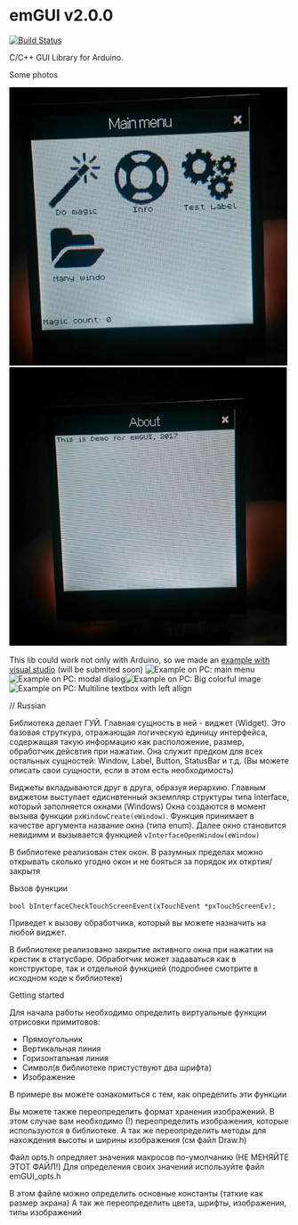 emGUI v2.0.0
=====
[![Build Status](https://travis-ci.org/libEmGUI/emGUI-arduino.svg?branch=master)](https://travis-ci.org/libEmGUI/emGUI-arduino)

C/C++ GUI Library for Arduino. 

Some photos

![Main menu](Pictures/fa314fcf-e02c-4a30-bb53-9c6628b62733.jpg)![Another photo](Pictures/af27046c-2f33-44af-a220-e1cf2456dcb5.jpg)

This lib could work not only with Arduino, so we made an [example with visual studio](https://github.com/libEmGUI/emGUI-example) (will be submited soon)
![Example on PC: main menu](Pictures/main%20menu.PNG)![Example on PC: modal dialog](Pictures/modal%20dialog.PNG)![Example on PC: Big colorful image](Pictures/Image.PNG)![Example on PC: Multiline textbox with left allign](Pictures/Text%20box.PNG)

// Russian 

Библиотека делает ГУЙ. Главная сущность в ней - виджет (Widget). 
Это базовая струткура, отражающая логическую единицу интерфейса, содержащая такую информацию
как расположение, размер, обработчик дейсвтия при нажатии. Она служит предком для
всех остальных сущностей: Window, Label, Button, StatusBar и т.д. 
(Вы можете описать свои сущности, если в этом есть необходимость)

Виджеты вкладываются друг в друга, образуя иерархию. Главным виджетом выступает 
едиснвтенный экземпляр структуры типа Interface, который заполняется окнами (Windows)
Окна создаются в момент вызыва функции `pxWindowCreate(eWindow)`. Функция принимает в качестве 
аргумента название окна (типа enum). Далее окно становится невидимм и вызывается функцией 
`vInterfaceOpenWindow(eWindow)`

В библиотеке реализован стек окон. В разумных пределах можно открывать сколько
угодно окон и не бояться за порядок их откртия/закрытя

Вызов функции

`bool bInterfaceCheckTouchScreenEvent(xTouchEvent *pxTouchScreenEv);` 

Приведет к вызову обработчика, который вы можете назначить на любой виджет. 

В библиотеке реализовано закрытие активного окна при нажатии на крестик в статусбаре. 
Обработчик может задаваться как в конструкторе, так и отдельной функцией (подробнее смотрите в исходном коде к библиотеке)

Getting started

Для начала работы необходимо определить виртуальные функции отрисовки примитовов:
 - Прямоугольник 
 - Вертикальная линия
 - Горизонтальная линия 
 - Символ(в библиотеке пристуствуют два шрифта)
 - Изображение 
 
В примере вы можете ознакомиться с тем, как определить эти функции
 
Вы можете также переопределить формат хранения изображений. В этом случае 
вам необходимо (!) переопределить изображения, которые используются в 
библиотеке.  А так же переопределить методы для нахождения высоты и 
ширины изображения (см файл Draw.h)

Файл opts.h опредляет значения макросов по-умолчанию (НЕ МЕНЯЙТЕ ЭТОТ ФАЙЛ!)
Для определения своих значений используйте файл emGUI_opts.h

В этом файле можно определить основные константы (таткие как размер экрана)
А так же переопределить цвета, шрифты, изображения, типы изображений  


